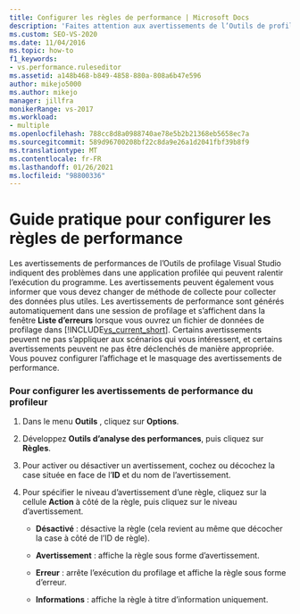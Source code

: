 ```yaml
---
title: Configurer les règles de performance | Microsoft Docs
description: 'Faites attention aux avertissements de l’Outils de profilage Visual Studio : ils peuvent vous amener à améliorer les méthodes de collecte. Vous les trouvez dans la fenêtre de Liste d’erreurs.'
ms.custom: SEO-VS-2020
ms.date: 11/04/2016
ms.topic: how-to
f1_keywords:
- vs.performance.ruleseditor
ms.assetid: a148b468-b849-4858-880a-808a6b47e596
author: mikejo5000
ms.author: mikejo
manager: jillfra
monikerRange: vs-2017
ms.workload:
- multiple
ms.openlocfilehash: 788cc8d8a0988740ae78e5b2b21368eb5658ec7a
ms.sourcegitcommit: 589d96700208bf22c8da9e26a1d2041fbf39b8f9
ms.translationtype: MT
ms.contentlocale: fr-FR
ms.lasthandoff: 01/26/2021
ms.locfileid: "98800336"
---
```

# <a name="how-to-configure-performance-rules"></a>Guide pratique pour configurer les règles de performance
Les avertissements de performances de l’Outils de profilage Visual Studio indiquent des problèmes dans une application profilée qui peuvent ralentir l’exécution du programme. Les avertissements peuvent également vous informer que vous devez changer de méthode de collecte pour collecter des données plus utiles. Les avertissements de performance sont générés automatiquement dans une session de profilage et s’affichent dans la fenêtre **Liste d’erreurs** lorsque vous ouvrez un fichier de données de profilage dans [!INCLUDE[vs_current_short](../code-quality/includes/vs_current_short_md.md)]. Certains avertissements peuvent ne pas s’appliquer aux scénarios qui vous intéressent, et certains avertissements peuvent ne pas être déclenchés de manière appropriée. Vous pouvez configurer l’affichage et le masquage des avertissements de performance.

### <a name="to-configure-profiler-performance-warnings"></a>Pour configurer les avertissements de performance du profileur

1. Dans le menu **Outils** , cliquez sur **Options**.

2. Développez **Outils d’analyse des performances**, puis cliquez sur **Règles**.

3. Pour activer ou désactiver un avertissement, cochez ou décochez la case située en face de l’**ID** et du nom de l’avertissement.

4. Pour spécifier le niveau d’avertissement d’une règle, cliquez sur la cellule **Action** à côté de la règle, puis cliquez sur le niveau d’avertissement.

    - **Désactivé** : désactive la règle (cela revient au même que décocher la case à côté de l’ID de règle).

    - **Avertissement** : affiche la règle sous forme d’avertissement.

    - **Erreur** : arrête l’exécution du profilage et affiche la règle sous forme d’erreur.

    - **Informations** : affiche la règle à titre d’information uniquement.
